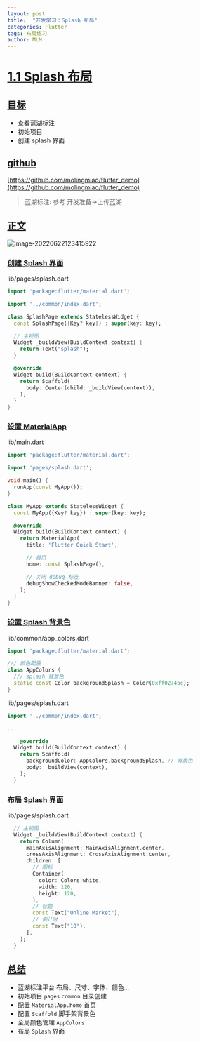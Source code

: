 ```yaml
---
layout: post
title:  "开发学习：Splash 布局"
categories: Flutter
tags: 布局练习
author: MLM
---
```

# [1.1 Splash 布局]()

## [目标]()

* 查看蓝湖标注
* 初始项目
* 创建 splash 界面

## [github]()

[https://github.com/molingmiao/flutter_demo](https://github.com/molingmiao/flutter_demo)

> 蓝湖标注: 参考 开发准备->上传蓝湖

## [正文]()

![image-20220622123415922](https://molingmiao.github.io/tag/image-20220622123415922.png)

### [创建 Splash 界面]()

lib/pages/splash.dart

```dart
import 'package:flutter/material.dart';

import '../common/index.dart';

class SplashPage extends StatelessWidget {
  const SplashPage({Key? key}) : super(key: key);

  // 主视图
  Widget _buildView(BuildContext context) {
    return Text("splash");
  }

  @override
  Widget build(BuildContext context) {
    return Scaffold(
      body: Center(child: _buildView(context)),
    );
  }
}
```

### [设置 MaterialApp]()

lib/main.dart

```dart
import 'package:flutter/material.dart';

import 'pages/splash.dart';

void main() {
  runApp(const MyApp());
}

class MyApp extends StatelessWidget {
  const MyApp({Key? key}) : super(key: key);

  @override
  Widget build(BuildContext context) {
    return MaterialApp(
      title: 'Flutter Quick Start',

      // 首页
      home: const SplashPage(),

      // 关闭 debug 标签
      debugShowCheckedModeBanner: false,
    );
  }
}
```

### [设置 Splash 背景色]()

lib/common/app\_colors.dart

```dart
import 'package:flutter/material.dart';

/// 颜色配置
class AppColors {
  /// splash 背景色
  static const Color backgroundSplash = Color(0xff0274bc);
}
```

lib/pages/splash.dart

```dart
import '../common/index.dart';

...

    @override
  Widget build(BuildContext context) {
    return Scaffold(
      backgroundColor: AppColors.backgroundSplash, // 背景色
      body: _buildView(context),
    );
  }
```

### [布局 Splash 界面]()

lib/pages/splash.dart

```dart
  // 主视图
  Widget _buildView(BuildContext context) {
    return Column(
      mainAxisAlignment: MainAxisAlignment.center,
      crossAxisAlignment: CrossAxisAlignment.center,
      children: [
        // 图标
        Container(
          color: Colors.white,
          width: 120,
          height: 120,
        ),
        // 标题
        const Text("Online Market"),
        // 倒计时
        const Text("10"),
      ],
    );
  }
```

## [总结]()

* 蓝湖标注平台 布局、尺寸、字体、颜色...
* 初始项目 `pages` `common` 目录创建
* 配置 `MaterialApp.home` 首页
* 配置 `Scaffold` 脚手架背景色
* 全局颜色管理 `AppColors`
* 布局 `Splash` 界面
